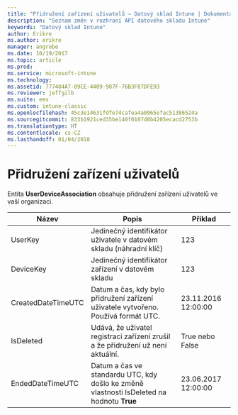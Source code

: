 ```yaml
---
title: "Přidružení zařízení uživatelů – Datový sklad Intune | Dokumentace Microsoftu"
description: "Seznam změn v rozhraní API datového skladu Intune"
keywords: "Datový sklad Intune"
author: Erikre
ms.author: erikre
manager: angrobe
ms.date: 10/19/2017
ms.topic: article
ms.prod: 
ms.service: microsoft-intune
ms.technology: 
ms.assetid: 777484A7-09CE-4409-987F-76B3F87DFE93
ms.reviewer: jeffgilb
ms.suite: ems
ms.custom: intune-classic
ms.openlocfilehash: 45c3e14631fdfe74cafea4a0965efac51386524a
ms.sourcegitcommit: 833b1921ced35be140f0107d0b4205ecacd2753b
ms.translationtype: HT
ms.contentlocale: cs-CZ
ms.lasthandoff: 01/04/2018
---
```

# <a name="user-device-association"></a>Přidružení zařízení uživatelů

Entita **UserDeviceAssociation** obsahuje přidružení zařízení uživatelů ve vaší organizaci.

| Název               | Popis                                                                                      | Příklad                |
|--------------------|--------------------------------------------------------------------------------------------------|------------------------|
| UserKey            | Jedinečný identifikátor uživatele v datovém skladu (náhradní klíč)                              | 123                    |
| DeviceKey          | Jedinečný identifikátor zařízení v datovém skladu                                            | 123                    |
| CreatedDateTimeUTC | Datum a čas, kdy bylo přidružení zařízení uživatele vytvořeno. Používá formát UTC.                                | 23.11.2016 12:00:00 |
| IsDeleted          | Udává, že uživatel registraci zařízení zrušil a že přidružení už není aktuální. | True nebo False             |
| EndedDateTimeUTC   | Datum a čas ve standardu UTC, kdy došlo ke změně vlastnosti IsDeleted na hodnotu **True**                                              | 23.06.2017 12:00:00 |

